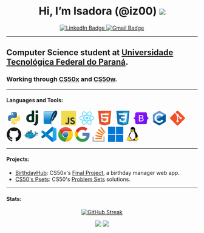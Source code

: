 <div align="center" id="greeting">
	<h1>
	    Hi, I’m Isadora (@iz00)
		<img src="https://media.giphy.com/media/hvRJCLFzcasrR4ia7z/giphy.gif" width="30px"/>
	</h1>
</div>

<div align="center" id="badges">
	<a href="https://www.linkedin.com/in/isadora-conti-sostisso/">
	    <img src="https://img.shields.io/badge/LinkedIn-blue?style=for-the-badge&logo=linkedin&logoColor=white" alt="LinkedIn Badge"/>
	</a>
	<a href="mailto:isadoracontsost@gmail.com">
		<img src="https://img.shields.io/badge/Gmail-red?logo=gmail&logoColor=white&style=for-the-badge" alt="Gmail Badge"/>
	</a>
</div>

<hr>

## Computer Science student at [Universidade Tecnológica Federal do Paraná](https://www.utfpr.edu.br/).
### Working through [CS50x](https://cs50.harvard.edu/x/2024/) and [CS50w](https://cs50.harvard.edu/web/2020/).

<hr>

#### Languages and Tools:
<div>
	<img src="https://github.com/devicons/devicon/blob/master/icons/python/python-original.svg"  title="Python" alt="Python" width="40" height="40"/>&nbsp;
	<img src="https://github.com/devicons/devicon/blob/master/icons/django/django-plain.svg"  title="Django" alt="Django" width="40" height="40"/>&nbsp;
	<img src="https://github.com/devicons/devicon/blob/master/icons/sqlite/sqlite-original.svg"  title="SQLite" alt="SQLite" width="40" height="40"/>&nbsp;
	<img src="https://github.com/devicons/devicon/blob/master/icons/javascript/javascript-original.svg" title="JavaScript" alt="JavaScript" width="40" height="40"/>&nbsp;
	<img src="https://github.com/devicons/devicon/blob/master/icons/react/react-original.svg" title="React" alt="React" width="40" height="40"/>&nbsp;
	<img src="https://github.com/devicons/devicon/blob/master/icons/html5/html5-original.svg" title="HTML5" alt="HTML" width="40" height="40"/>&nbsp;
	<img src="https://github.com/devicons/devicon/blob/master/icons/css3/css3-original.svg"  title="CSS3" alt="CSS" width="40" height="40"/>&nbsp;
	<img src="https://github.com/devicons/devicon/blob/master/icons/bootstrap/bootstrap-original.svg" title="Bootstrap" alt="Bootstrap" width="40" height="40"/>&nbsp;
	<img src="https://github.com/devicons/devicon/blob/master/icons/c/c-original.svg" title="C" alt="C" width="40" height="40"/>&nbsp;
	<img src="https://github.com/devicons/devicon/blob/master/icons/git/git-original.svg" title="Git" alt="Git" width="40" height="40"/>
	<img src="https://github.com/devicons/devicon/blob/master/icons/github/github-original.svg" title="GitHub" alt="GitHub" width="40" height="40"/>
	<img src="https://github.com/devicons/devicon/blob/master/icons/docker/docker-original.svg"  title="Docker" alt="Docker" width="40" height="40"/>&nbsp;
	<img src="https://github.com/devicons/devicon/blob/master/icons/vscode/vscode-original.svg" title="VSCode" alt="VSCode" width="40" height="40"/>
	<img src="https://github.com/devicons/devicon/blob/master/icons/chrome/chrome-original.svg" title="Chrome" alt="Chrome" width="40" height="40"/>
	<img src="https://github.com/devicons/devicon/blob/master/icons/google/google-original.svg" title="Google" alt="Google" width="40" height="40"/>
	<img src="https://github.com/devicons/devicon/blob/master/icons/stackoverflow/stackoverflow-original.svg" title="StackOverflow" alt="StackOverflow" width="40" height="40"/>
	<img src="https://github.com/devicons/devicon/blob/master/icons/windows11/windows11-original.svg" title="Windows" alt="Windows" width="40" height="40"/>
	<img src="https://github.com/devicons/devicon/blob/master/icons/linux/linux-original.svg" title="Linux" alt="Linux" width="40" height="40"/>
</div>

<hr>

#### Projects:
- [BirthdayHub](https://github.com/iz00/birthday-hub): CS50x's [Final Project](https://cs50.harvard.edu/x/2024/project/), a birthday manager web app.
- [CS50's Psets](https://github.com/iz00/CS50-PSETS): CS50's [Problem Sets](https://cs50.harvard.edu/x/2024/syllabus/#problem-sets) solutions.

<hr>

#### Stats:

<div align="center">

[![GitHub Streak](https://github-readme-streak-stats.herokuapp.com?user=iz00&theme=react&border_radius=4&date_format=j%20M%5B%20Y%5D&type=png)](https://git.io/streak-stats)

<img height="180em" src="https://github-readme-stats.vercel.app/api?username=iz00&show_icons=true&theme=react&include_all_commits=true"/>
<img height="180em" src="https://github-readme-stats.vercel.app/api/top-langs/?username=iz00&layout=compact&langs_count=16&theme=react"/>
</div>
